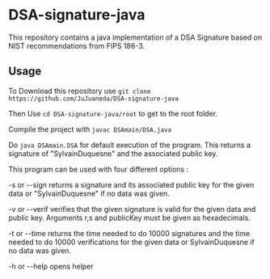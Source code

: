 DSA-signature-java
==================

This repository contains a java implementation of a DSA Signature based on NIST recommendations from FIPS 186-3.

Usage
-----

To Download this repository use   `git clone https://github.com/JuJuaneda/DSA-signature-java`

Then Use `cd DSA-signature-java/root` to get to the root folder.

Compile the project with `javac DSAmain/DSA.java`

Do `java DSAmain.DSA` for default execution of the program. This returns a signature of "SylvainDuquesne" and the associated public key.

This program can be used with four different options : 

  -s or --sign <data> returns a signature and its associated public key for the given data or "SylvainDuquesne" if no data was given. 
  
  -v or --verif <data r s publicKey> verifies that the given signature is valid for the given data and public key. Arguments r,s and publicKey must be given as hexadecimals.
  
  -t or --time <data> returns the time needed to do 10000 signatures and the time needed to do 10000 verifications for the given data or SylvainDuquesne if no data was given.
  
  -h or --help opens helper  
